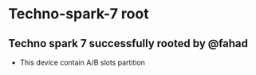 # Techno-spark-7 root

## Techno spark 7 successfully rooted by @fahad
- This device contain A/B slots partition
